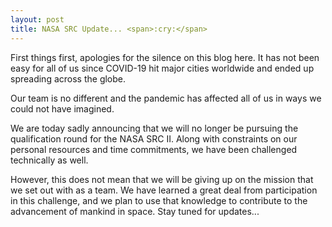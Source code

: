 ```yaml
---
layout: post
title: NASA SRC Update... <span>:cry:</span>
---
```


First things first, apologies for the silence on this blog here. It has not been easy for all of us since COVID-19 hit major cities worldwide and ended up spreading across the globe.

Our team is no different and the pandemic has affected all of us in ways we could not have imagined. 

We are today sadly announcing that we will no longer be pursuing the qualification round for the NASA SRC II. Along with constraints on our personal resources and time commitments, we have been challenged technically as well. 

However, this does not mean that we will be giving up on the mission that we set out with as a team. We have learned a great deal from participation in this challenge, and we plan to use that knowledge to contribute to the advancement of mankind in space. Stay tuned for updates... 
